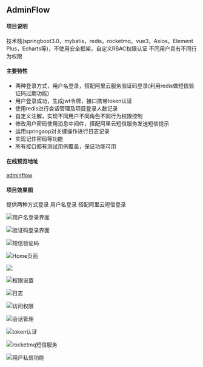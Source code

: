 ## AdminFlow

#### 项目说明

技术栈(springboot3.0，mybatis，redis，rocketmq，vue3，Axios，Element Plus，Echarts等)，不使用安全框架，自定义RBAC权限认证
不同用户具有不同行为权限
#### 主要特性

- 两种登录方式，用户名登录，搭配阿里云服务验证码登录(利用redis做短信验证码过期功能)
- 用户登录成功，生成jwt令牌，接口携带token认证
- 使用redis进行会话管理及项目登录人数记录
- 自定义注解，实现不同用户不同角色不同行为权限控制
- 修改用户密码使用消息中间件，搭配阿里云短信服务发送短信提示
- 运用springaop对关键操作进行日志记录
- 实现记住密码等功能
- 所有接口都有测试用例覆盖，保证功能可用
#### 在线预览地址
[adminflow](http://121.40.93.139:8087/static/index.html)

#### 项目效果图

提供两种方式登录 用户名登录 搭配阿里云短信登录

![用户名登录界面](./photo/1.png)

![验证码登录界面](./photo/10.png)

![短信验证码](./photo/11700821522_.pic.jpg)

![Home页面](./photo/2.png)

![](./photo/5.png)

![权限设置](./photo/4.png)

![日志](./photo/3.png)

![访问权限](./photo/9.png)

![会话管理](./photo/6.jpg)

![token认证](./photo/7.png)

![rocketmq短信服务](./photo/8.jpg)

![用户私信功能](./photo/11.jpg)

